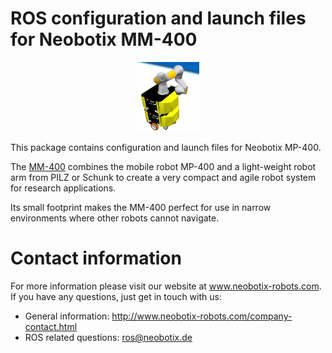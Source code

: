 # ROS configuration and launch files for Neobotix MM-400

<p align="center">
  <img src="https://github.com/neobotix/neo_mm_400/blob/master/MM400.png"  width=100>
</p>

This package contains configuration and launch files for Neobotix MP-400.

The [MM-400](https://www.neobotix-robots.com/mobile-manipulator-mm-400.html) combines the mobile robot MP-400 and a light-weight robot arm from PILZ or Schunk to create a very compact and agile robot system for research applications.

Its small footprint makes the MM-400 perfect for use in narrow environments where other robots cannot navigate. 

# Contact information

For more information please visit our website at www.neobotix-robots.com. 
If you have any questions, just get in touch with us:
* General information: http://www.neobotix-robots.com/company-contact.html
* ROS related questions: ros@neobotix.de
